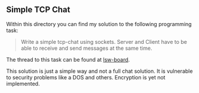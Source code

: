 ## Simple TCP Chat
Within this directory you can find my solution to the following programming task:
>Write a simple tcp-chat using sockets. Server and Client have to be able to receive and send messages at the same time.

The thread to this task can be found at [lsw-board](https://linux-statt-windows.org/topic/1298/tcp-chat).

This solution is just a simple way and not a full chat solution. It is vulnerable to security problems like a DOS and others. Encryption is yet not implemented.
